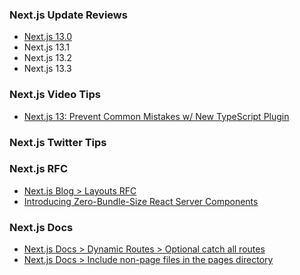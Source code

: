 ### Next.js Update Reviews

- [Next.js 13.0](v13.0/README.md)
- Next.js 13.1
- Next.js 13.2
- Next.js 13.3

### Next.js Video Tips

- [Next.js 13: Prevent Common Mistakes w/ New TypeScript Plugin
  ](https://www.youtube.com/watch?v=pqMqn9fKEf8)

### Next.js Twitter Tips

### Next.js RFC

- [Next.js Blog > Layouts RFC](https://nextjs.org/blog/layouts-rfc)
- [Introducing Zero-Bundle-Size React Server Components](https://react.dev/blog/2020/12/21/data-fetching-with-react-server-components)

### Next.js Docs

- [Next.js Docs > Dynamic Routes > Optional catch all routes](https://nextjs.org/docs/routing/dynamic-routes#optional-catch-all-routes)
- [Next.js Docs > Include non-page files in the pages directory](https://nextjs.org/docs/api-reference/next.config.js/custom-page-extensions#including-non-page-files-in-the-pages-directory)
